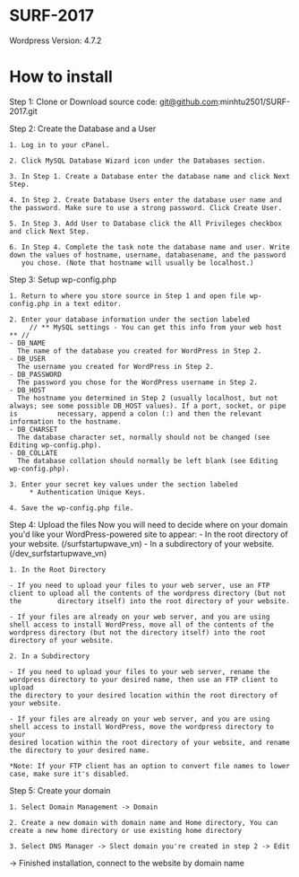 # SURF-2017
Wordpress Version: 4.7.2

# How to install
Step 1: Clone or Download source code: git@github.com:minhtu2501/SURF-2017.git

Step 2: Create the Database and a User

	1. Log in to your cPanel.

	2. Click MySQL Database Wizard icon under the Databases section.

	3. In Step 1. Create a Database enter the database name and click Next Step.

	4. In Step 2. Create Database Users enter the database user name and the password. Make sure to use a strong password. Click Create User.

	5. In Step 3. Add User to Database click the All Privileges checkbox and click Next Step.

	6. In Step 4. Complete the task note the database name and user. Write down the values of hostname, username, databasename, and the password 
	   you chose. (Note that hostname will usually be localhost.)

Step 3: Setup wp-config.php

	1. Return to where you store source in Step 1 and open file wp-config.php in a text editor.

	2. Enter your database information under the section labeled
		 // ** MySQL settings - You can get this info from your web host ** //
	- DB_NAME 
	  The name of the database you created for WordPress in Step 2.
	- DB_USER 
	  The username you created for WordPress in Step 2.
	- DB_PASSWORD 
	  The password you chose for the WordPress username in Step 2.
	- DB_HOST 
	  The hostname you determined in Step 2 (usually localhost, but not always; see some possible DB_HOST values). If a port, socket, or pipe is 		  necessary, append a colon (:) and then the relevant information to the hostname.
	- DB_CHARSET 
	  The database character set, normally should not be changed (see Editing wp-config.php).
	- DB_COLLATE 
	  The database collation should normally be left blank (see Editing wp-config.php).

	3. Enter your secret key values under the section labeled
		 * Authentication Unique Keys.

	4. Save the wp-config.php file.

Step 4: Upload the files
	Now you will need to decide where on your domain you'd like your WordPress-powered site to appear:
	- In the root directory of your website. (/surfstartupwave_vn)
	- In a subdirectory of your website. (/dev_surfstartupwave_vn)
	
	1. In the Root Directory	

	- If you need to upload your files to your web server, use an FTP client to upload all the contents of the wordpress directory (but not the 		directory itself) into the root directory of your website.

	- If your files are already on your web server, and you are using shell access to install WordPress, move all of the contents of the 		wordpress directory (but not the directory itself) into the root directory of your website.
	
	2. In a Subdirectory

	- If you need to upload your files to your web server, rename the wordpress directory to your desired name, then use an FTP client to upload 
	the directory to your desired location within the root directory of your website.

	- If your files are already on your web server, and you are using shell access to install WordPress, move the wordpress directory to your
	desired location within the root directory of your website, and rename the directory to your desired name.

	*Note: If your FTP client has an option to convert file names to lower case, make sure it's disabled.

Step 5: Create your domain
	
	1. Select Domain Management -> Domain
	
	2. Create a new domain with domain name and Home directory, You can create a new home directory or use existing home directory

	3. Select DNS Manager -> Slect domain you're created in step 2 -> Edit

-> Finished installation, connect to the website by domain name 


